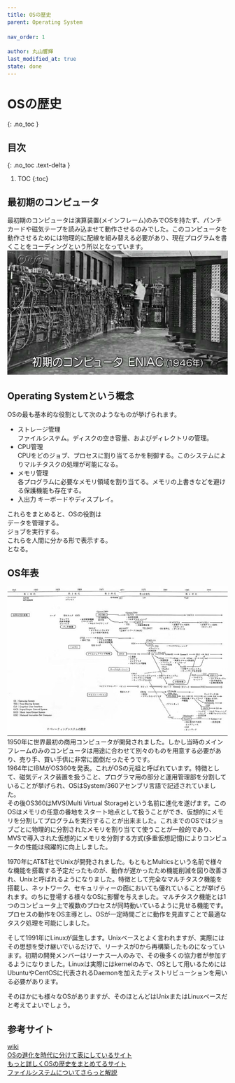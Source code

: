 ```yaml
---
title: OSの歴史
parent: Operating System

nav_order: 1

author: 丸山響輝
last_modified_at: true
state: done
---
```


# **OSの歴史**
{: .no_toc }

## 目次
{: .no_toc .text-delta }

1. TOC
{:toc}

## 最初期のコンピュータ
最初期のコンピュータは演算装置(メインフレーム)のみでOSを持たず、パンチカードや磁気テープを読み込ませて動作させるのみでした。このコンピュータを動作させるためには物理的に配線を組み替える必要があり、現在プログラムを書くことをコーディングという所以となっています。  
![first_computer](imgs/001_first.jpg)

## Operating Systemという概念
OSの最も基本的な役割として次のようなものが挙げられます。  
- ストレージ管理  
ファイルシステム。ディスクの空き容量、およびディレクトリの管理。
- CPU管理  
CPUをどのジョブ、プロセスに割り当てるかを制御する。このシステムによりマルチタスクの処理が可能になる。
- メモリ管理  
各プログラムに必要なメモリ領域を割り当てる。メモリの上書きなどを避ける保護機能も存在する。
- 入出力
キーボードやディスプレイ。  

これらをまとめると、OSの役割は  
データを管理する。  
ジョブを実行する。  
これらを人間に分かる形で表示する。  
となる。

## OS年表
![history](imgs/history.png)
1950年に世界最初の商用コンピュータが開発されました。しかし当時のメインフレームのみのコンピュータは用途に合わせて別々のものを用意する必要があり、売り手、買い手供に非常に面倒だったそうです。  
1964年にIBMがOS360を発表。これがOSの元祖と呼ばれています。特徴として、磁気ディスク装置を扱うこと、プログラマ用の部分と運用管理部を分割していることが挙げられ、OSはSystem/360アセンブリ言語で記述されていました。  
その後OS360はMVS(Multi Virtual Storage)という名前に進化を遂げます。このOSはメモリの任意の番地をスタート地点として扱うことができ、仮想的にメモリを分割してプログラムを実行することが出来ました。これまでのOSではジョブごとに物理的に分割されたメモリを割り当てて使うことが一般的であり、MVSで導入された仮想的にメモリを分割する方式(多重仮想記憶)によりコンピュータの性能は飛躍的に向上しました。  

1970年にAT&T社でUnixが開発されました。もともとMulticsという名前で様々な機能を搭載する予定だったものが、動作が遅かったため機能削減を図り改善され、Unixと呼ばれるようになりました。特徴として完全なマルチタスク機能を搭載し、ネットワーク、セキュリティーの面においても優れていることが挙げられます。のちに登場する様々なOSに影響を与えました。マルチタスク機能とは1つのコンピュータ上で複数のプロセスが同時動いているように見せる機能です。プロセスの動作をOS主導とし、OSが一定時間ごとに動作を見直すことで最適なタスク処理を可能にしました。  

そして1991年にLinuxが誕生します。Unixベースとよく言われますが、実際にはその思想を受け継いでいるだけで、リーナスが0から再構築したものになっています。初期の開発メンバーはリーナス一人のみで、その後多くの協力者が参加するようになりました。Linuxは実際にはkernelのみで、OSとして用いるためにはUbuntuやCentOSに代表されるDaemonを加えたディストリビューションを用いる必要があります。  

そのほかにも様々なOSがありますが、そのほとんどはUnixまたはLinuxベースだと考えてよいでしょう。


## 参考サイト
[wiki](https://ja.wikipedia.org/wiki/%E3%82%AA%E3%83%9A%E3%83%AC%E3%83%BC%E3%83%86%E3%82%A3%E3%83%B3%E3%82%B0%E3%82%B7%E3%82%B9%E3%83%86%E3%83%A0%E3%81%AE%E6%AD%B4%E5%8F%B2)  
[OSの進化を時代に分けて表にしているサイト](https://www.choge-blog.com/history/ostimeline/#toc4)  
[もっと詳しくOSの歴史をまとめてるサイト](https://kogures.com/hitoshi/history/pc-os/index.html)  
[ファイルシステムについてさらっと解説](https://wa3.i-3-i.info/word13127.html)  
[]()
